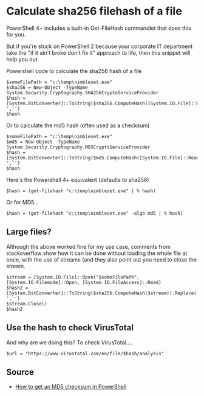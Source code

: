 # Calculate sha256 filehash of a file

PowerShell 4+ includes a built-in Get-FileHash commandlet that does this for you.

But if you're stuck on PowerShell 2 because your corporate IT department take the "if it ain't broke don't fix it" approach to life, then this snippet will help you out


Powershell code to calculate the sha256 hash of a file


	$someFilePath = "c:\temp\nimbleset.exe"
    $sha256 = New-Object -TypeName System.Security.Cryptography.SHA256CryptoServiceProvider
    $hash = [System.BitConverter]::ToString($sha256.ComputeHash([System.IO.File]::ReadAllBytes($someFilePath))).Replace('-','')
    $hash


Or to calculate the md5 hash (often used as a checksum)


	$someFilePath = "c:\temp\nimbleset.exe"
	$md5 = New-Object -TypeName System.Security.Cryptography.MD5CryptoServiceProvider
	$hash = [System.BitConverter]::ToString($md5.ComputeHash([System.IO.File]::ReadAllBytes($someFilePath))).Replace('-','')
	$hash


Here's the Powershell 4+ equivalent (defaults to sha256)

	$hash = (get-filehash "c:\temp\nimbleset.exe" | % hash)

Or for MD5...

	$hash = (get-filehash "c:\temp\nimbleset.exe" -algo md5 | % hash)



## Large files?

Although the above worked fine for my use case, comments from stackoverflow show how it can be done without loading the whole file at once, with the use of streams (and they also point out you need to close the stream.


	$stream = [System.IO.File]::Open("$someFilePath",[System.IO.Filemode]::Open, [System.IO.FileAccess]::Read)
	$hash2 = [System.BitConverter]::ToString($sha256.ComputeHash($stream)).Replace('-','')
	$stream.Close()
	$hash2


## Use the hash to check VirusTotal

And why are we doing this? To check VirusTotal....


	$url = "https://www.virustotal.com/en/file/$hash/analysis"



## Source

 * [How to get an MD5 checksum in PowerShell](http://stackoverflow.com/questions/10521061/how-to-get-an-md5-checksum-in-powershell)